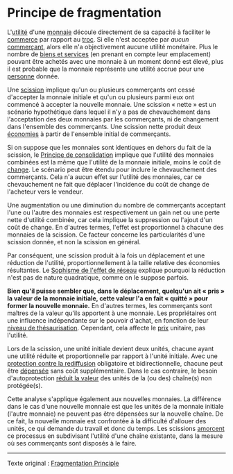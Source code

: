 Principe de fragmentation
=========================

L'[utilité](ch101-glossary.md#utilité) d'une [monnaie](ch005-money-taxonomy.md) découle directement de sa capacité à faciliter le [commerce](ch101-glossary.md#commerce) par rapport au [troc](https://fr.wikipedia.org/wiki/Troc). Si elle n'est acceptée par *aucun* [commerçant](ch101-glossary.md#commerçant), alors elle n'a objectivement aucune utilité monétaire. Plus le nombre de [biens et services](https://fr.wikipedia.org/wiki/Biens_et_services) (en prenant en compte leur emplacement) pouvant être achetés avec une monnaie à un moment donné est élevé, plus il est probable que la monnaie représente une utilité accrue pour une [personne](ch101-glossary.md#personne) donnée.

Une [scission](ch101-glossary.md#scission) implique qu'un ou plusieurs commerçants ont cessé d'accepter la monnaie initiale et qu'un ou plusieurs parmi eux ont commencé à accepter la nouvelle monnaie. Une scission « nette » est un scénario hypothétique dans lequel il n'y a pas de chevauchement dans l'acceptation des deux monnaies par les commerçants, ni de changement dans l'ensemble des commerçants. Une scission nette produit deux [économies](ch101-glossary.md#économie) à partir de l'ensemble initial de commerçants.

Si on suppose que les monnaies sont identiques en dehors du fait de la scission, le [Principe de consolidation](ch020-consolidation-principle.md) implique que l'utilité des monnaies combinées est la même que l'utilité de la monnaie initiale, moins le coût de [change](ch101-glossary.md#échange). Le scénario peut être étendu pour inclure le chevauchement des commerçants. Cela n'a aucun effet sur l'utilité des monnaies, car ce chevauchement ne fait que déplacer l'incidence du coût de change de l'acheteur vers le vendeur.

Une augmentation ou une diminution du nombre de commerçants acceptant l'une ou l'autre des monnaies est respectivement un gain net ou une perte nette d'utilité combinée, car cela implique la suppression ou l'ajout d'un coût de change. En d'autres termes, l'effet est proportionnel à chacune des monnaies de la scission. Ce facteur concerne les particularités d'une scission donnée, et non la scission en général.

Par conséquent, une scission produit à la fois un déplacement et une réduction de l'utilité, proportionnellement à la taille relative des économies résultantes. Le [Sophisme de l'effet de réseau](ch066-network-effect-fallacy.md) explique pourquoi la réduction n'est pas de nature quadratique, comme on le suppose parfois.

**Bien qu'il puisse sembler que, dans le déplacement, quelqu'un ait « pris » la valeur de la monnaie initiale, cette valeur l'a en fait « quitté » pour former la nouvelle monnaie.** En d'autres termes, les commerçants sont maîtres de la valeur qu'ils apportent à une monnaie. Les propriétaires ont une influence indépendante sur le pouvoir d'achat, en fonction de leur [niveau de thésaurisation](ch049-dumping-fallacy.md). Cependant, cela affecte le [prix](ch101-glossary.md#prix) unitaire, pas l'utilité.

Lors de la scission, une unité initiale devient deux unités, chacune ayant une utilité réduite et proportionnelle par rapport à l'unité initiale. Avec une [protection contre la rediffusion](ch076-replay-protection-fallacy.md) obligatoire et bidirectionnelle, chacune peut être [dépensée](ch101-glossary.md#dépense) sans coût supplémentaire. Dans le cas contraire, le besoin d'autoprotection [réduit la valeur](https://fr.wikipedia.org/wiki/Valeur_actuelle_nette) des unités de la (ou des) chaîne(s) non protégée(s).

Cette analyse s'applique également aux nouvelles monnaies. La différence dans le cas d'une nouvelle monnaie est que les unités de la monnaie initiale (l'autre monnaie) ne peuvent pas être dépensées sur la nouvelle chaîne. De ce fait, la nouvelle monnaie est confrontée à la difficulté d'allouer des unités, ce qui demande du travail et donc du temps. Les scissions [amorcent](https://fr.wikipedia.org/wiki/Amor%C3%A7age) ce processus en subdivisant l'utilité d'une chaîne existante, dans la mesure où ses commerçants sont disposés à le faire.

---

Texte original : [Fragmentation Principle](https://github.com/libbitcoin/libbitcoin-system/wiki/Fragmentation-Principle)